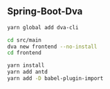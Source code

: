 ## Spring-Boot-Dva
```bash
yarn global add dva-cli

cd src/main
dva new frontend --no-install
cd frontend

yarn install
yarn add antd 
yarn add -D babel-plugin-import
```
